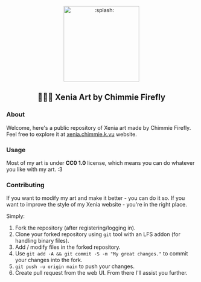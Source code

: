 <p align="center">
    <a href="https://xenia.chimmie.k.vu">
        <img src="art/bin/xenia_drawing0_nobg.png" width="200" alt=":splash:"/>
    </a>
</p>

<h2 align="center"><b>🦊🏳️‍⚧️ Xenia Art by Chimmie Firefly</b></h2>

### About

Welcome, here's a public repository of Xenia art made by Chimmie Firefly.
Feel free to explore it at [xenia.chimmie.k.vu](https://xenia.chimmie.k.vu) website.

### Usage

Most of my art is under **CC0 1.0** license, which means you can do whatever you like with my art. :3

### Contributing

If you want to modify my art and make it better - you can do it so.
If you want to improve the style of my Xenia website - you're in the right place.

Simply:
1. Fork the repository (after registering/logging in).
2. Clone your forked repository using `git` tool with an LFS addon (for handling binary files).
3. Add / modify files in the forked repository.
4. Use `git add -A && git commit -S -m "My great changes."` to commit your changes into the fork.
5. `git push -u origin main` to push your changes.
6. Create pull request from the web UI. From there I'll assist you further.
